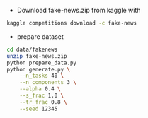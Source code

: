 
- Download fake-news.zip from kaggle with 
```bash
kaggle competitions download -c fake-news
```
- prepare dataset
```bash
cd data/fakenews
unzip fake-news.zip
python prepare_data.py
python generate.py \
    --n_tasks 40 \
    --n_components 3 \
    --alpha 0.4 \
    --s_frac 1.0 \
    --tr_frac 0.8 \
    --seed 12345 
```
